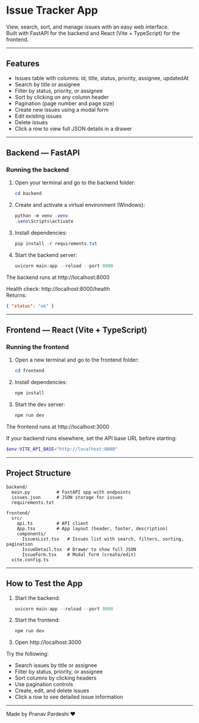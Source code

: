 # Issue Tracker App

View, search, sort, and manage issues with an easy web interface.  
Built with FastAPI for the backend and React (Vite + TypeScript) for the frontend.  

---

## Features
- Issues table with columns: id, title, status, priority, assignee, updatedAt
- Search by title or assignee
- Filter by status, priority, or assignee
- Sort by clicking on any column header
- Pagination (page number and page size)
- Create new issues using a modal form
- Edit existing issues
- Delete issues
- Click a row to view full JSON details in a drawer  

---

## Backend — FastAPI  

### Running the backend  
1. Open your terminal and go to the backend folder:
   ```powershell
   cd backend
   ```

2. Create and activate a virtual environment (Windows):
   ```powershell
   python -m venv .venv
   .venv\Scripts\activate
   ```

3. Install dependencies:
   ```powershell
   pip install -r requirements.txt
   ```

4. Start the backend server:
   ```powershell
   uvicorn main:app --reload --port 8000
   ```

The backend runs at http://localhost:8000  

Health check: http://localhost:8000/health  
Returns:
```json
{ "status": "ok" }
```  

---

## Frontend — React (Vite + TypeScript)  

### Running the frontend  
1. Open a new terminal and go to the frontend folder:
   ```powershell
   cd frontend
   ```

2. Install dependencies:
   ```powershell
   npm install
   ```

3. Start the dev server:
   ```powershell
   npm run dev
   ```

The frontend runs at http://localhost:3000  

If your backend runs elsewhere, set the API base URL before starting:
```powershell
$env:VITE_API_BASE="http://localhost:8000"
```

---

## Project Structure
```
backend/
  main.py          # FastAPI app with endpoints
  issues.json      # JSON storage for issues
  requirements.txt

frontend/
  src/
    api.ts         # API client
    App.tsx        # App layout (header, footer, description)
    components/
      IssuesList.tsx   # Issues list with search, filters, sorting, pagination
      IssueDetail.tsx  # Drawer to show full JSON
      IssueForm.tsx    # Modal form (create/edit)
  vite.config.ts
```

---

## How to Test the App
1. Start the backend:
   ```powershell
   uvicorn main:app --reload --port 8000
   ```

2. Start the frontend:
   ```powershell
   npm run dev
   ```

3. Open http://localhost:3000

Try the following:
- Search issues by title or assignee
- Filter by status, priority, or assignee
- Sort columns by clicking headers
- Use pagination controls
- Create, edit, and delete issues
- Click a row to see detailed issue information

---

Made by Pranav Pardeshi ❤️
